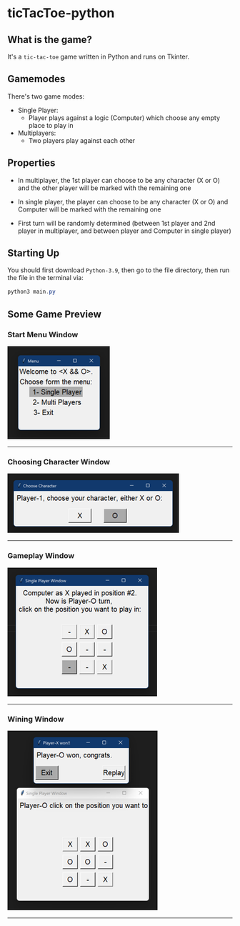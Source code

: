 
# ticTacToe-python
## What is the game?
It's a `tic-tac-toe` game written in Python and runs on Tkinter. 
## Gamemodes

There's two game modes:
-	Single Player:
	-	Player plays against a logic (Computer) which choose any empty place to play in
-	Multiplayers:
	-	Two players play against each other   

## Properties
- In multiplayer, the 1st player can choose to be any character (X or O) and the other player will be marked with the remaining one 

- In single player, the player can choose to be any character (X or O) and Computer will be marked with the remaining one

- First turn will be randomly determined (between 1st player and 2nd player in multiplayer, and between player and Computer in single player)

## Starting Up
You should first download `Python-3.9`, then go to the file directory, then run the file in the terminal via:
```powershell
python3 main.py
```
## Some Game Preview
### Start Menu Window

![Start Menu](https://github.com/BR19-gh/ticTacToe-python-gui/blob/master/preview_imgs/menu.png)
<hr>

### Choosing Character Window
![Choosing Character](https://github.com/BR19-gh/ticTacToe-python-gui/blob/master/preview_imgs/choose.png)
<hr>

### Gameplay Window
![Gameplay](https://github.com/BR19-gh/ticTacToe-python-gui/blob/master/preview_imgs/gameplay.png)
<hr>

### Wining Window
![Wining Window](https://github.com/BR19-gh/ticTacToe-python-gui/blob/master/preview_imgs/win.png)
<hr>
